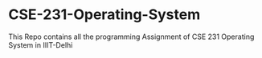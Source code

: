 # CSE-231-Operating-System
This Repo contains all the programming Assignment of CSE 231 Operating System in IIIT-Delhi
